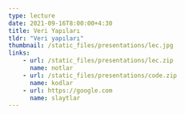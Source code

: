 ```yaml
---
type: lecture
date: 2021-09-16T8:00:00+4:30
title: Veri Yapıları
tldr: "Veri yapıları" 
thumbnail: /static_files/presentations/lec.jpg
links: 
    - url: /static_files/presentations/lec.zip
      name: notlar
    - url: /static_files/presentations/code.zip
      name: kodlar
    - url: https://google.com
      name: slaytlar
---
```

